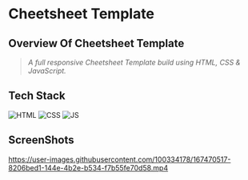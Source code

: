 
# Cheetsheet Template
## Overview Of Cheetsheet Template

> _A full responsive Cheetsheet Template build using HTML, CSS & JavaScript._



## Tech Stack

![HTML](https://img.shields.io/badge/html5%20-%23E34F26.svg?&style=for-the-badge&logo=html5&logoColor=white)
![CSS](https://img.shields.io/badge/css3%20-%231572B6.svg?&style=for-the-badge&logo=css3&logoColor=white)
![JS](https://img.shields.io/badge/javascript%20-%23323330.svg?&style=for-the-badge&logo=javascript&logoColor=%23F7DF1E)


## ScreenShots


https://user-images.githubusercontent.com/100334178/167470517-8206bed1-144e-4b2e-b534-f7b55fe70d58.mp4

